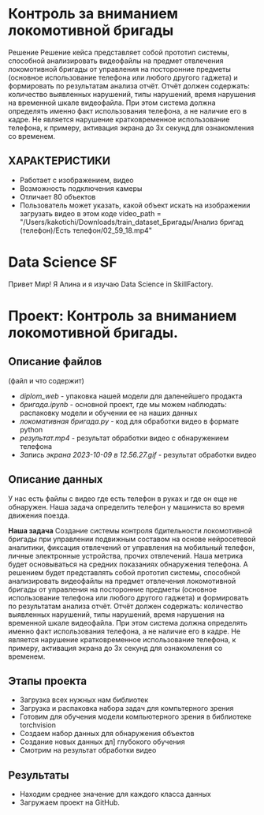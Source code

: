 # Контроль за вниманием локомотивной бригады
Решение
Решение кейса представляет собой прототип системы, способной анализировать видеофайлы на предмет отвлечения локомотивной бригады от управления на посторонние предметы (основное использование телефона или любого другого гаджета) и формировать по результатам анализа отчёт.
Отчёт должен содержать: количество выявленных нарушений, типы нарушений, время нарушения на временной шкале видеофайла.
При этом система должна определять именно факт использования телефона, а не наличие его в кадре. Не является нарушение кратковременное использование телефона, к примеру, активация экрана до 3х секунд для ознакомления со временем. 
## ХАРАКТЕРИСТИКИ
- Работает с изображением, видео
- Возможность подключения камеры
- Отличает 80 объектов
- Пользователь может указать, какой объект искать на изображении
 загрузать видео в этом коде video_path = "/Users/kakotichi/Downloads/train_dataset_Бригады/Анализ бригад (телефон)/Есть телефон/02_59_18.mp4"



# Data Science SF
Привет Мир! Я Алина и я изучаю Data Science in SkillFactory.


# Проект: Контроль за вниманием локомотивной бригады. 

## Описание файлов
 (файл и что содержит)
- *diplom_web* - упаковка нашей модели для даленейшего продакта
- *бригада.ipynb* - основной проект, где мы можем наблюдать: распаковку модели и обучении ее на наших данных
- *локомативная бригада.py* - код для обработки видео в формате python
- *результат.mp4* - результат обработки видео с обнаружением телефона 
- *Запись экрана 2023-10-09 в 12.56.27.gif* - результат обработки видео
## Описание данных
У нас есть файлы с видео где есть телефон в руках и где он еще не обнаружен. Наша задача определить телефон у машиниста во время движения поезда.

**Наша задача**
Создание системы контроля бдительности локомотивной бригады при управлении подвижным составом на основе нейросетевой аналитики, фиксация отвлечений от управления на мобильный телефон, личные электронные устройства, прочих отвлечений.
Наша метрика будет основываться на средних показаниях обнаружения телефона.
 А решением будет представлять  собой прототип системы, способной анализировать видеофайлы на предмет отвлечения локомотивной бригады от управления на посторонние предметы (основное использование телефона или любого другого гаджета) и формировать по результатам анализа отчёт.
Отчёт должен содержать: количество выявленных нарушений, типы нарушений, время нарушения на временной шкале видеофайла.
При этом система должна определять именно факт использования телефона, а не наличие его в кадре. Не является нарушение кратковременное использование телефона, к примеру, активация экрана до 3х секунд для ознакомления со временем.


## Этапы проекта

- Загрузка всех нужных нам библиотек
- Загрузка и распаковка набора задач для компьтерного зрения
- Готовим для обучения модели компьютерного зрения в библиотеке torchvision
- Создаем набор данных для обнаружения объектов
- Создание новых данных дл] глубокого обучения
- Смотрим на результат обработки видео 


## Результаты

- Находим среднее значение для каждого класса данных
- Загружаем проект на GitHub.



